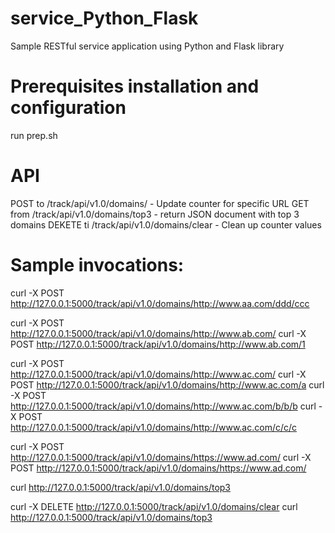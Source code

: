 # service_Python_Flask
Sample RESTful service application using Python and Flask library

# Prerequisites installation and configuration
run prep.sh

# API
POST to /track/api/v1.0/domains/<url>   - Update counter for specific URL
GET from /track/api/v1.0/domains/top3   - return JSON document with top 3 domains
DEKETE ti /track/api/v1.0/domains/clear - Clean up counter values

# Sample invocations:
curl -X POST http://127.0.0.1:5000/track/api/v1.0/domains/http://www.aa.com/ddd/ccc

curl -X POST http://127.0.0.1:5000/track/api/v1.0/domains/http://www.ab.com/
curl -X POST http://127.0.0.1:5000/track/api/v1.0/domains/http://www.ab.com/1

curl -X POST http://127.0.0.1:5000/track/api/v1.0/domains/http://www.ac.com/
curl -X POST http://127.0.0.1:5000/track/api/v1.0/domains/http://www.ac.com/a
curl -X POST http://127.0.0.1:5000/track/api/v1.0/domains/http://www.ac.com/b/b/b
curl -X POST http://127.0.0.1:5000/track/api/v1.0/domains/http://www.ac.com/c/c/c

curl -X POST http://127.0.0.1:5000/track/api/v1.0/domains/https://www.ad.com/
curl -X POST http://127.0.0.1:5000/track/api/v1.0/domains/https://www.ad.com/


curl http://127.0.0.1:5000/track/api/v1.0/domains/top3

curl -X DELETE http://127.0.0.1:5000/track/api/v1.0/domains/clear
curl http://127.0.0.1:5000/track/api/v1.0/domains/top3
